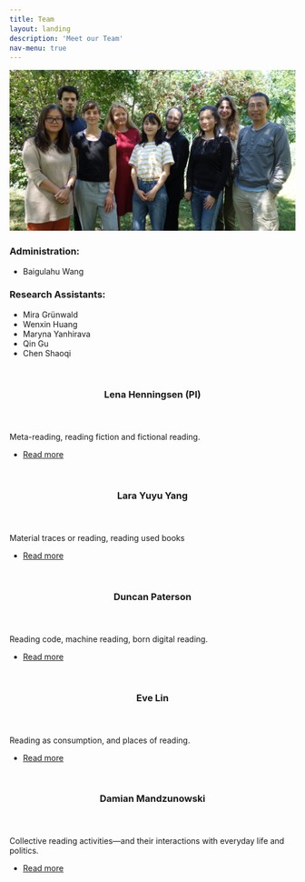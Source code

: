 ```yaml
---
title: Team
layout: landing
description: 'Meet our Team'
nav-menu: true
---
```


<!-- One -->
<section id="one" class="tspot content">
    <div class="inner">
        <div class="row">
            <div class="8u 12u$(medium)">
                <span class="image fit"><img src="/assets/images/Gruppenfoto_3.JPG" alt=""
                        data-position="25% 25%"></span>
            </div>
            <div class="4u$ 12u$(medium)">
                <h3>Administration:</h3>
                <ul>
                    <li>Baigulahu Wang</li>
                </ul>
                <h3>Research Assistants:</h3>
                <ul>
                    <li>Mira Grünwald</li>
                    <li>Wenxin Huang</li>
                    <li>Maryna Yanhirava</li>
                    <li>Qin Gu</li>
                    <li>Chen Shaoqi</li>
                </ul>
            </div>
        </div>
        <div class="row">
            <div class="4u 12u$(medium)">
                <a href="team/lena.html" class="image fit">
                    <img src="{% link /assets/images/LenaHenningsen.JPG %}" alt="" data-position="25% 25%" />
                </a>
            </div>
            <div class="8u$ 12u$(medium)">
                <header class="major">
                    <h3>Lena Henningsen (PI)</h3>
                </header>
                <p>Meta-reading, reading fiction and fictional reading.</p>
                <ul class="actions">
                    <li><a href="team/lena.html" class="button">Read more</a></li>
                </ul>
            </div>
        </div>
        <div class="row">
            <div class="4u 12u$(medium)">
                <a href="team/lara.html" class="image fit">
                    <img src="{% link /assets/images/LaraYuyuYang.jpg %}" alt="" data-position="25% 25%" />
                </a>
            </div>
            <div class="8u$ 12u$(medium)">
                <header class="major">
                    <h3>Lara Yuyu Yang</h3>
                </header>
                <p>Material traces or reading, reading used books</p>
                <ul class="actions">
                    <li><a href="team/lara.html" class="button">Read more</a></li>
                </ul>
            </div>
        </div>
        <div class="row">
            <div class="4u 12u$(medium)">
                <a href="team/duncan.html" class="image fit">
                    <img src="{% link /assets/images/Paterson.jpeg %}" alt="" data-position="top center" />
                </a>
            </div>
            <div class="8u$ 12u$(medium)">
                <header class="major">
                    <h3>Duncan Paterson</h3>
                </header>
                <p>Reading code, machine reading, born digital reading. </p>
                <ul class="actions">
                    <li><a href="team/duncan.html" class="button">Read more</a></li>
                </ul>
            </div>
        </div>
        <div class="row">
            <div class="4u 12u$(medium)">
                <a href="team/eve.html" class="image fit">
                    <img src="{% link /assets/images/Eveprofile.jpeg %}" alt="" data-position="25% 25%" />
                </a>
            </div>
            <div class="8u$ 12u$(medium)">
                <header class="major">
                    <h3>Eve Lin</h3>
                </header>
                <p>Reading as consumption, and places of reading.</p>
                <ul class="actions">
                    <li><a href="team/eve.html" class="button">Read more</a></li>
                </ul>
            </div>
        </div>
        <div class="row">
            <div class="4u 12u$(medium)">
                <a href="team/damian.html" class="image fit">
                    <img src="{% link /assets/images/DamianMandzunowski.jpeg %}" alt="" data-position="center center" />
                </a>
            </div>
            <div class="8u$ 12u$(medium)">
                <header class="major">
                    <h3>Damian Mandzunowski</h3>
                </header>
                <p>Collective reading activities—and their interactions with everyday life and politics.</p>
                <ul class="actions">
                    <li><a href="team/damian.html" class="button">Read more</a></li>
                </ul>
            </div>
        </div>
    </div>
</section>
